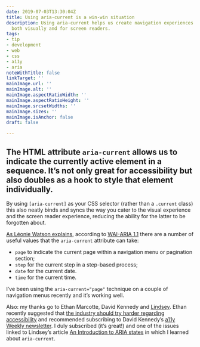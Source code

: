 ```yaml
---
date: 2019-07-03T13:30:04Z
title: Using aria-current is a win-win situation
description: Using aria-current helps us create navigation experiences which work
  both visually and for screen readers.
tags:
- tip
- development
- web
- css
- a11y
- aria
noteWithTitle: false
linkTarget: ''
mainImage.url: ''
mainImage.alt: ''
mainImage.aspectRatioWidth: ''
mainImage.aspectRatioHeight: ''
mainImage.srcsetWidths: ''
mainImage.sizes: ''
mainImage.isAnchor: false
draft: false

---
```

The HTML attribute `aria-current` allows us to indicate the currently active element in a sequence. It’s not only great for accessibility but also doubles as a hook to style that element individually.
---

By using `[aria-current]` as your CSS selector (rather than a `.current` class) this also neatly binds and syncs the way you cater to the visual experience and the screen reader experience, reducing the ability for the latter to be forgotten about.

[As Léonie Watson explains](https://tink.uk/using-the-aria-current-attribute/), according to [WAI-ARIA 1.1](https://www.w3.org/TR/wai-aria-1.1/#aria-current) there are a number of useful values that the `aria-current` attribute can take:

* `page` to indicate the current page within a navigation menu or pagination section; 
* `step` for the current step in a step-based process; 
* `date` for the current date.
* `time` for the current time.

I’ve been using the `aria-current="page"` technique on a couple of navigation menus recently and it’s working well. 

Also: my thanks go to Ethan Marcotte, David Kennedy and [Lindsey](https://twitter.com/LittleKope/). Ethan recently suggested that [the industry should try harder regarding accessibility](https://ethanmarcotte.com/wrote/the-web-we-broke/) and recommended subscribing to David Kennedy’s [a11y Weekly newsletter](https://a11yweekly.com/). I duly subscribed (it’s great!) and one of the issues linked to Lindsey’s article [An Introduction to ARIA states](https://www.a11ywithlindsey.com/blog/introduction-aria-states/) in which I learned about `aria-current`.
